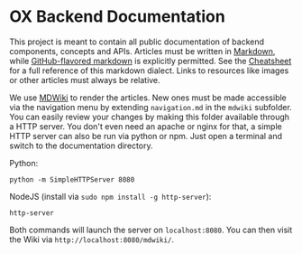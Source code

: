 OX Backend Documentation
========================

This project is meant to contain all public documentation of backend components, concepts and APIs. Articles must be written in [Markdown](http://daringfireball.net/projects/markdown/), while [GitHub-flavored markdown](https://help.github.com/articles/github-flavored-markdown/) is explicitly permitted. See the [Cheatsheet](https://github.com/adam-p/markdown-here/wiki/Markdown-Cheatsheet) for a full reference of this markdown dialect. Links to resources like images or other articles must always be relative.

We use [MDWiki](http://www.mdwiki.info/) to render the articles. New ones must be made accessible via the navigation menu by extending `navigation.md` in the `mdwiki` subfolder. You can easily review your changes by making this folder available through a HTTP server. You don't even need an apache or nginx for that, a simple HTTP server can also be run via python or npm. Just open a terminal and switch to the documentation directory.

Python:

    python -m SimpleHTTPServer 8080

NodeJS (install via `sudo npm install -g http-server`):

    http-server

Both commands will launch the server on `localhost:8080`. You can then visit the Wiki via `http://localhost:8080/mdwiki/`.
